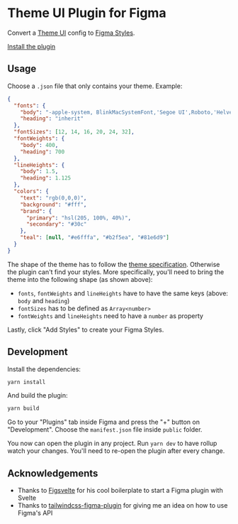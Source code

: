 # Theme UI Plugin for Figma

Convert a [Theme UI][theme-ui] config to [Figma Styles][figma-styles].

[Install the plugin](https://www.figma.com/c/plugin/797015796747379907)

## Usage

Choose a `.json` file that only contains your theme. Example:

```json
{
  "fonts": {
    "body": "-apple-system, BlinkMacSystemFont,'Segoe UI',Roboto,'Helvetica Neue',Arial,'Noto Sans',sans-serif,'Apple Color Emoji','Segoe UI Emoji','Segoe UI Symbol','Noto Color Emoji'",
    "heading": "inherit"
  },
  "fontSizes": [12, 14, 16, 20, 24, 32],
  "fontWeights": {
    "body": 400,
    "heading": 700
  },
  "lineHeights": {
    "body": 1.5,
    "heading": 1.125
  },
  "colors": {
    "text": "rgb(0,0,0)",
    "background": "#fff",
    "brand": {
      "primary": "hsl(205, 100%, 40%)",
      "secondary": "#30c"
    },
    "teal": [null, "#e6fffa", "#b2f5ea", "#81e6d9"]
  }
}
```

The shape of the theme has to follow the [theme specification][theme-spec]. Otherwise the plugin can't find your styles.
More specifically, you'll need to bring the theme into the following shape (as shown above):

- `fonts`, `fontWeights` and `lineHeights` have to have the same keys (above: `body` and `heading`)
- `fontSizes` has to be defined as `Array<number>`
- `fontWeights` and `lineHeights` need to have a `number` as property

Lastly, click "Add Styles" to create your Figma Styles.

## Development

Install the dependencies:

```sh
yarn install
```

And build the plugin:

```sh
yarn build
```

Go to your "Plugins" tab inside Figma and press the "+" button on "Development". Choose the `manifest.json` file inside `public` folder.

You now can open the plugin in any project. Run `yarn dev` to have rollup watch your changes. You'll need to re-open the plugin after every change.

## Acknowledgements

- Thanks to [Figsvelte][figsvelte] for his cool boilerplate to start a Figma plugin with Svelte
- Thanks to [tailwindcss-figma-plugin][tw-plugin] for giving me an idea on how to use Figma's API

[theme-ui]: https://theme-ui.com/
[figma-styles]: https://help.figma.com/category/221-styles
[theme-spec]: https://theme-ui.com/theme-spec
[figsvelte]: https://github.com/thomas-lowry/figsvelte
[tw-plugin]: https://github.com/impulse/tailwindcss-figma-plugin
